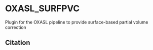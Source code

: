 # OXASL_SURFPVC

Plugin for the OXASL pipeline to provide surface-based partial volume correction

## Citation
